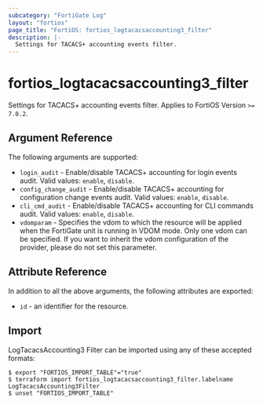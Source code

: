 ```yaml
---
subcategory: "FortiGate Log"
layout: "fortios"
page_title: "FortiOS: fortios_logtacacsaccounting3_filter"
description: |-
  Settings for TACACS+ accounting events filter.
---
```


# fortios_logtacacsaccounting3_filter
Settings for TACACS+ accounting events filter. Applies to FortiOS Version `>= 7.0.2`.

## Argument Reference

The following arguments are supported:

* `login_audit` - Enable/disable TACACS+ accounting for login events audit. Valid values: `enable`, `disable`.
* `config_change_audit` - Enable/disable TACACS+ accounting for configuration change events audit. Valid values: `enable`, `disable`.
* `cli_cmd_audit` - Enable/disable TACACS+ accounting for CLI commands audit. Valid values: `enable`, `disable`.
* `vdomparam` - Specifies the vdom to which the resource will be applied when the FortiGate unit is running in VDOM mode. Only one vdom can be specified. If you want to inherit the vdom configuration of the provider, please do not set this parameter.


## Attribute Reference

In addition to all the above arguments, the following attributes are exported:
* `id` - an identifier for the resource.

## Import

LogTacacsAccounting3 Filter can be imported using any of these accepted formats:
```
$ export "FORTIOS_IMPORT_TABLE"="true"
$ terraform import fortios_logtacacsaccounting3_filter.labelname LogTacacsAccounting3Filter
$ unset "FORTIOS_IMPORT_TABLE"
```
